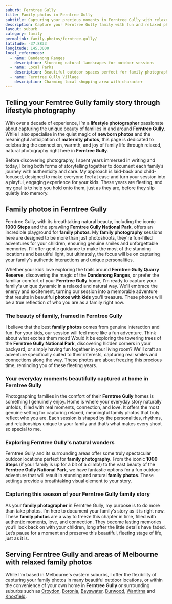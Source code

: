 ```yaml
---
suburb: Ferntree Gully
title: Family photos in Ferntree Gully
subtitle: Capturing your precious moments in Ferntree Gully with relaxed family photos
description: Capture your Ferntree Gully family with fun and relaxed photography. Family sessions are available in your home or at scenic Melbourne locations.
layout: suburb
category: family
permalink: family-photos/ferntree-gully/
latitude: -37.8833
longitude: 145.3000
local_references:
  - name: Dandenong Ranges
    description: Stunning natural landscapes for outdoor sessions
  - name: Local Parks
    description: Beautiful outdoor spaces perfect for family photography
  - name: Ferntree Gully Village
    description: Charming local shopping area with character
---
```


## Telling your Ferntree Gully family story through lifestyle photography

With over a decade of experience, I’m a **lifestyle photographer** passionate about capturing the unique beauty of families in and around **Ferntree Gully**. While I also specialise in the quiet magic of **newborn photos** and the meaningful anticipation of **maternity photos**, this page is dedicated to celebrating the connection, warmth, and joy of family life through relaxed, natural photography right here in **Ferntree Gully**.

Before discovering photography, I spent years immersed in writing and today, I bring both forms of storytelling together to document each family’s journey with authenticity and care. My approach is laid-back and child-focused, designed to make everyone feel at ease and turn your session into a playful, engaging experience for your kids. These years are fleeting, and my goal is to help you hold onto them, just as they are, before they slip quietly into memory.

## Family photos in Ferntree Gully

Ferntree Gully, with its breathtaking natural beauty, including the iconic **1000 Steps** and the sprawling **Ferntree Gully National Park**, offers an incredible playground for **family photos**. My **family photography** sessions here are designed to be more than just photoshoots, they're fun-filled adventures for your children, ensuring genuine smiles and unforgettable memories. I'll offer gentle guidance to make the most of the stunning locations and beautiful light, but ultimately, the focus will be on capturing your family's authentic interactions and unique personalities.

Whether your kids love exploring the trails around **Ferntree Gully Quarry Reserve**, discovering the magic of the **Dandenong Ranges**, or prefer the familiar comfort of your **Ferntree Gully** home, I'm ready to capture your family's unique dynamic in a relaxed and natural way. We'll embrace the energy and excitement, turning our session into a memorable adventure that results in beautiful **photos with kids** you'll treasure. These photos will be a true reflection of who you are as a family right now.

### The beauty of family, framed in Ferntree Gully

I believe that the best **family photos** comes from genuine interaction and fun. For your kids, our session will feel more like a fun adventure. Think about what excites them most! Would it be exploring the towering trees of the **Ferntree Gully National Park**, discovering hidden corners in your backyard, or simply having fun together in your living room? We'll craft an adventure specifically suited to their interests, capturing real smiles and connections along the way. These photos are about freezing this precious time, reminding you of these fleeting years.

### Your everyday moments beautifully captured at home in Ferntree Gully

Photographing families in the comfort of their **Ferntree Gully** homes is something I genuinely enjoy. Home is where your everyday story naturally unfolds, filled with real moments, connection, and love. It offers the most genuine setting for capturing relaxed, meaningful family photos that truly reflect who you are. Each session is shaped by the personalities, rhythms, and relationships unique to your family and that’s what makes every shoot so special to me.

### Exploring Ferntree Gully's natural wonders

Ferntree Gully and its surrounding areas offer some truly spectacular outdoor locations perfect for **family photography**. From the iconic **1000 Steps** (if your family is up for a bit of a climb!) to the vast beauty of the **Ferntree Gully National Park**, we have fantastic options for a fun outdoor adventure that will result in stunning and natural **family photos**. These settings provide a breathtaking visual element to your story.

### Capturing this season of your Ferntree Gully family story

As your **family photographer** in Ferntree Gully, my purpose is to do more than take photos. I’m here to document your family’s story as it is right now. These **family photos** are a way to freeze this chapter in time, filled with authentic moments, love, and connection. They become lasting memories you’ll look back on with your children, long after the little details have faded. Let’s pause for a moment and preserve this beautiful, fleeting stage of life, just as it is.

## Serving Ferntree Gully and areas of Melbourne with relaxed family photos

While I'm based in Melbourne's eastern suburbs, I offer the flexibility of capturing your family photos in many beautiful outdoor locations, or within the convenience of your own home in **Ferntree Gully** or surrounding suburbs such as [Croydon](/family-photos/croydon/), [Boronia](/family-photos/boronia/), [Bayswater](/family-photos/bayswater/), [Burwood](/family-photos/burwood/), [Wantirna](/family-photos/wantirna/) and [Knoxfield](family-photos/Knoxfield/).
